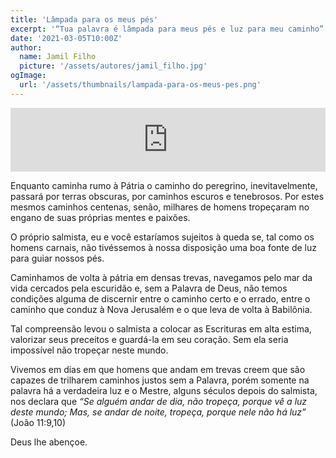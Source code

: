 ```yaml
---
title: 'Lâmpada para os meus pés'
excerpt: '“Tua palavra é lâmpada para meus pés e luz para meu caminho” – Salmos 119:105'
date: '2021-03-05T10:00Z'
author:
  name: Jamil Filho
  picture: '/assets/autores/jamil_filho.jpg'
ogImage:
  url: '/assets/thumbnails/lampada-para-os-meus-pes.png' 
---
```


<iframe src="https://anchor.fm/novasdecadamanha/embed/episodes/Devocional-90---Lmpada-para-os-meus-ps-erlhj8" height="102px" width="100%" frameborder="0" scrolling="no"></iframe>

Enquanto caminha rumo à Pátria o caminho do peregrino, inevitavelmente, passará por terras obscuras, por caminhos escuros e tenebrosos. Por estes mesmos caminhos centenas, senão, milhares de homens tropeçaram no engano de suas próprias mentes e paixões.

O próprio salmista, eu e você estaríamos sujeitos à queda se, tal como os homens carnais, não tivéssemos à nossa disposição uma boa fonte de luz para guiar nossos pés.

Caminhamos de volta à pátria em densas trevas, navegamos pelo mar da vida cercados pela escuridão e, sem a Palavra de Deus, não temos condições alguma de discernir entre o caminho certo e o errado, entre o caminho que conduz à Nova Jerusalém e o que leva de volta à Babilônia.

Tal compreensão levou o salmista a colocar as Escrituras em alta estima, valorizar seus preceitos e guardá-la em seu coração. Sem ela seria impossível não tropeçar neste mundo.

Vivemos em dias em que homens que andam em trevas creem que são capazes de trilharem caminhos justos sem a Palavra, porém somente na palavra há a verdadeira luz e o Mestre, alguns séculos depois do salmista, nos declara que *“Se alguém andar de dia, não tropeça, porque vê a luz deste mundo; Mas, se andar de noite, tropeça, porque nele não há luz”* (João 11:9,10) 

Deus lhe abençoe.